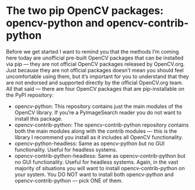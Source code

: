 # The two pip OpenCV packages: opencv-python and opencv-contrib-python
Before we get started I want to remind you that the methods I’m coming here today are unofficial pre-built OpenCV 
packages that can be installed via pip — they are not official OpenCV packages released by OpenCV.org.
Just because they are not official packages doesn’t mean you should feel uncomfortable using them, 
but it’s important for you to understand that they are not endorsed and supported directly by the official OpenCV.org team.
All that said — there are four OpenCV packages that are pip-installable on the PyPI repository:
- opencv-python: This repository contains just the main modules of the OpenCV library. If you’re a PyImageSearch reader you do not want to install this package.
- opencv-contrib-python: The opencv-contrib-python repository contains both the main modules along with the contrib modules — this is the library I recommend you install as it includes all OpenCV functionality.
- opencv-python-headless: Same as opencv-python but no GUI functionality. Useful for headless systems.
- opencv-contrib-python-headless: Same as opencv-contrib-python but no GUI functionality. Useful for headless systems.
Again, in the vast majority of situations you will want to install opencv-contrib-python on your system.
You DO NOT want to install both opencv-python and opencv-contrib-python — pick ONE of them.
